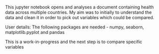 This jupyter notebook opens and analyses a document containing health data across multiple countries. My aim was to initially to understand the data and clean it in order to pick out variables which could be compared.

User details:
The following packages are needed - numpy, seaborn, matplotlib.pyplot and pandas

This is a work-in-progress and the next step is to compare specific variables
